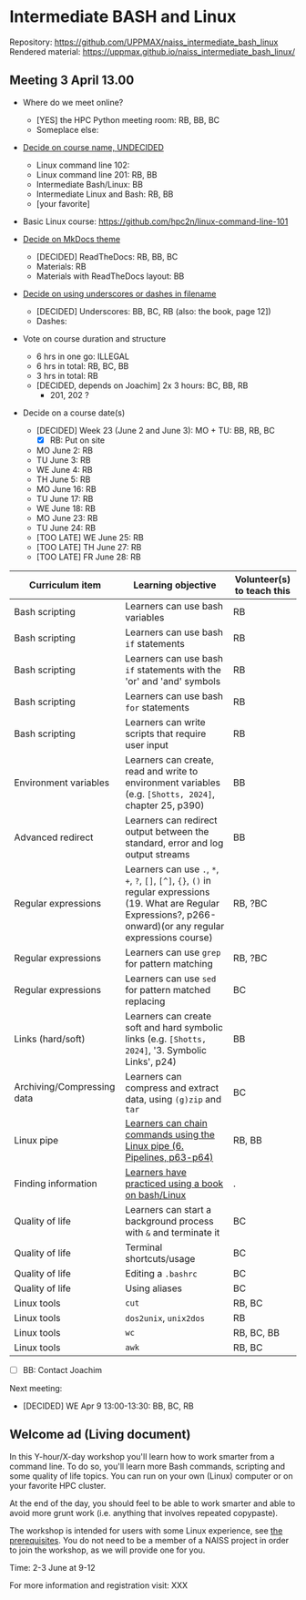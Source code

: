 # Intermediate BASH and Linux

Repository: <https://github.com/UPPMAX/naiss_intermediate_bash_linux>
Rendered material: <https://uppmax.github.io/naiss_intermediate_bash_linux/>

## Meeting 3 April 13.00

- Where do we meet online?
    - [YES] the HPC Python meeting room: RB, BB, BC
    - Someplace else:
- [Decide on course name, UNDECIDED](https://github.com/UPPMAX/naiss_intermediate_bash_linux/issues/9)
    - Linux command line 102:
    - Linux command line 201: RB, BB
    - Intermediate Bash/Linux: BB
    - Intermediate Linux and Bash: RB, BB
    - [your favorite]
- Basic Linux course: <https://github.com/hpc2n/linux-command-line-101>
- [Decide on MkDocs theme](https://github.com/UPPMAX/naiss_intermediate_bash_linux/issues/10)
    - [DECIDED] ReadTheDocs: RB, BB, BC
    - Materials: RB
    - Materials with ReadTheDocs layout: BB
- [Decide on using underscores or dashes in filename](https://github.com/UPPMAX/naiss_intermediate_bash_linux/issues/12)
    - [DECIDED] Underscores: BB, BC, RB (also: the book, page 12])
    - Dashes:

- Vote on course duration and structure
    - 6 hrs in one go: ILLEGAL
    - 6 hrs in total: RB, BC, BB
    - 3 hrs in total: RB
    - [DECIDED, depends on Joachim] 2x 3 hours: BC, BB, RB
        - 201, 202 ?

- Decide on a course date(s)
    - [DECIDED] Week 23 (June 2 and June 3): MO + TU: BB, RB, BC
        - [x] RB: Put on site
    - MO June 2: RB
    - TU June 3: RB
    - WE June 4: RB
    - TH June 5: RB
    - MO June 16: RB
    - TU June 17: RB
    - WE June 18: RB
    - MO June 23: RB
    - TU June 24: RB
    - [TOO LATE] WE June 25: RB
    - [TOO LATE] TH June 27: RB
    - [TOO LATE] FR June 28: RB

<!-- markdownlint-disable MD013 --><!-- Tables cannot be split up over lines, hence will break 80 characters per line -->

Curriculum item                                                                |Learning objective                                                                                                                                                     |Volunteer(s) to teach this
-------------------------------------------------------------------------------|-----------------------------------------------------------------------------------------------------------------------------------------------------------------------|--------------------------
Bash scripting                                                                 |Learners can use bash variables                                                                                                                                        |RB
Bash scripting                                                                 |Learners can use bash `if` statements                                                                                                                                  |RB
Bash scripting                                                                 |Learners can use bash `if` statements with the 'or' and 'and' symbols                                                                                                  |RB
Bash scripting                                                                 |Learners can use bash `for` statements                                                                                                                                 |RB
Bash scripting                                                                 |Learners can write scripts that require user input                                                                                                                     |RB
Environment variables                                                          |Learners can create, read and write to environment variables (e.g. `[Shotts, 2024]`, chapter 25, p390)                                                                 |BB
Advanced redirect                                                              |Learners can redirect output between the standard, error and log output streams                                                                                        |BB
Regular expressions                                                            |Learners can use `.`, `*`, `+`, `?`, `[]`, `[^]`, `{}`, `()` in regular expressions (19. What are Regular Expressions?, p266-onward)(or any regular expressions course)|RB, ?BC
Regular expressions                                                            |Learners can use `grep` for pattern matching                                                                                                                           |RB, ?BC
Regular expressions                                                            |Learners can use `sed` for pattern matched replacing                                                                                                                   |BC
Links (hard/soft)                                                              |Learners can create soft and hard symbolic links (e.g. `[Shotts, 2024]`, '3. Symbolic Links', p24)                                                                     |BB
Archiving/Compressing data                                                     |Learners can compress and extract data, using `(g)zip` and `tar`                                                                                                       |BC
Linux pipe                                                                     |[Learners can chain commands using the Linux pipe (6. Pipelines, p63-p64)](https://github.com/UPPMAX/naiss_intermediate_bash_linux/issues/6)                           |RB, BB
Finding information                                                            |[Learners have practiced using a book on bash/Linux](https://github.com/UPPMAX/naiss_intermediate_bash_linux/issues/7)                                                 |.
Quality of life                                                                |Learners can start a background process with `&` and terminate it                                                                                                      |BC
Quality of life                                                                |Terminal shortcuts/usage                                                                                                                                               |BC
Quality of life                                                                |Editing a `.bashrc`                                                                                                                                                    |BC
Quality of life                                                                |Using aliases                                                                                                                                                          |BC
Linux tools                                                                    |`cut`                                                                                                                                                                  |RB, BC
Linux tools                                                                    |`dos2unix`, `unix2dos`                                                                                                                                                 |RB
Linux tools                                                                    |`wc`                                                                                                                                                                   |RB, BC, BB
Linux tools                                                                    |`awk`                                                                                                                                                                  |RB, BC

<!-- markdownlint-enable MD013 -->

- [ ] BB: Contact Joachim

Next meeting:

- [DECIDED] WE Apr 9 13:00-13:30: BB, BC, RB

## Welcome ad (Living document)

<!-- markdownlint-disable MD013 --><!-- Keep lines as-is, for easy copy-pasting -->

In this Y-hour/X-day workshop you'll learn how to work smarter from a command line. To do so, you'll learn more Bash commands, scripting and some quality of life topics. You can run on your own (Linux) computer or on your favorite HPC cluster.

At the end of the day, you should feel to be able to work smarter and able to avoid more grunt work (i.e. anything that involves repeated copypaste).

The workshop is intended for users with some Linux experience, see [the prerequisites](https://uppmax.github.io/naiss_intermediate_bash_linux/prerequisites/). You do not need to be a member of a NAISS project in order to join the workshop, as we will provide one for you.

Time: 2-3 June at 9-12

For more information and registration visit: XXX

<!-- markdownlint-enable MD013 -->
